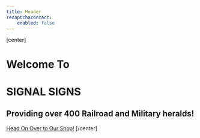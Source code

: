 ```yaml
---
title: Header
recaptchacontact:
    enabled: false
---
```


[center]
# Welcome To
# SIGNAL SIGNS

## Providing over 400 Railroad and Military heralds!

[Head On Over to Our Shop!](../shop?classes=button-gradient,big,button)
[/center]